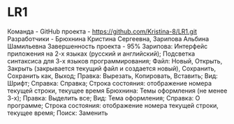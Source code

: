 # LR1
 Команда - 
 GitHub проекта - https://github.com/Kristina-8/LR1.git
 Разработчики - Брюхнина Кристина Сергеевна, Зарипова Альбина Шамильевна
 Завершенность проекта - 95%
 Зарипова: Интерфейс приложения на 2-х языках (русский и английский); Подсветка синтаксиса для 3-х языков программирования; Файл: Новый, Открыть, Закрыть (закрывается текущий файл и создается новый), Сохранить, Сохранить как, Выход; Правка: Вырезать, Копировать, Вставить; Вид: Шрифт; Справка: Справка; Строка состояния: отображение номера текущей строки, текущее время
Брюхнина: Темы оформления (не менее 3-х); Правка: Выделить все; Вид: Тема оформления; Справка: О программе; Строка состояния: отображение номера текущей строки, текущее время; Поиск: Заменить

